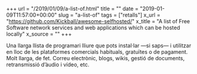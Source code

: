 +++
url = "/2019/01/09/a-list-of.html"
title = ""
date = "2019-01-09T11:57:00+00:00"
slug = "a-list-of"
tags = ["retalls"]
x_url = "https://github.com/Kickball/awesome-selfhosted/"
x_title = "A list of Free Software network services and web applications which can be hosted locally"
x_source = ""
+++


Una llarga llista de programari lliure que pots instal·lar —si saps— i utilitzar en lloc de les plataformes comercials habituals, gratuïtes o de pagament. Molt llarga, de fet. Correu electrònic, blogs, wikis, gestió de documents, retransmissió d’àudio i vídeo, etc.

